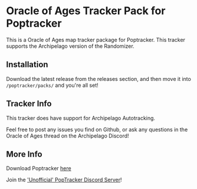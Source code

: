 # Oracle of Ages Tracker Pack for Poptracker

This is a Oracle of Ages map tracker package for Poptracker. This tracker supports the Archipelago version of the Randomizer. 

## Installation

Download the latest release from the releases section, and then move it into `/poptracker/packs/` and you're all set!

## Tracker Info

This tracker does have support for Archipelago Autotracking.

Feel free to post any issues you find on Github, or ask any questions in the Oracle of Ages thread on the Archipelago Discord!

## More Info

Download Poptracker [here](https://github.com/black-sliver/PopTracker)

Join the ['Unofficial' PopTracker Discord Server](https://discord.com/invite/gwThqMCPgK)!

